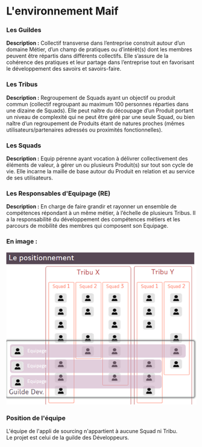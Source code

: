 
# L'environnement Maif

### Les Guildes

**Description :**
Collectif transverse dans l’entreprise construit autour d’un domaine Métier, d’un champ de pratiques ou d’intérêt(s) dont les membres peuvent être répartis dans différents collectifs. Elle s’assure de la cohérence des pratiques et leur partage dans l’entreprise tout en favorisant le développement des savoirs et savoirs-faire​.


### Les Tribus

**Description :**
Regroupement de Squads ayant un objectif ou produit commun (collectif regroupant au maximum 100 personnes réparties dans une dizaine de Squads). Elle peut naître du découpage d’un Produit portant un niveau de complexité qui ne peut être géré par une seule Squad, ou bien naître d’un regroupement de Produits étant de natures proches (mêmes utilisateurs/partenaires adressés ou proximités fonctionnelles).

### Les Squads

**Description :**
Equip pérenne ayant vocation à délivrer collectivement des éléments de valeur, à gérer un ou plusieurs Produit(s) sur tout son cycle de vie. Elle incarne la maille de base autour du Produit en relation et au service de ses utilisateurs.

### Les Responsables d'Equipage (RE)

**Description :**
En charge de faire grandir et rayonner un ensemble de compétences répondant à un même métier, à l’échelle de plusieurs Tribus. Il a la responsabilité du développement des compétences métiers et les parcours de mobilité des membres qui composent son Equipage.

### En image : 

![Positionnement](./img/stage-maif/positionnement.png)

### Position de l'équipe

L'équipe de l'appli de sourcing n'appartient à aucune Squad ni Tribu.  
Le projet est celui de la guilde des Développeurs.